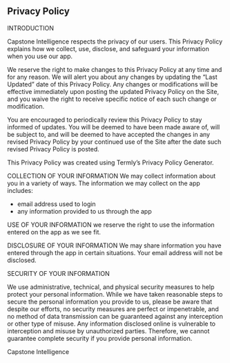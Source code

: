 ## Privacy Policy

INTRODUCTION

Capstone Intelligence respects the privacy of our users. This Privacy Policy explains how we collect, use, disclose, and safeguard your information when you use our app. 

We reserve the right to make changes to this Privacy Policy at any time and for any reason.  We will alert you about any changes by updating the “Last Updated” date of this Privacy Policy.  Any changes or modifications will be effective immediately upon posting the updated Privacy Policy on the Site, and you waive the right to receive specific notice of each such change or modification. 

You are encouraged to periodically review this Privacy Policy to stay informed of updates. You will be deemed to have been made aware of, will be subject to, and will be deemed to have accepted the changes in any revised Privacy Policy by your continued use of the Site after the date such revised Privacy Policy is posted.  

This Privacy Policy was created using Termly’s Privacy Policy Generator. 

COLLECTION OF YOUR INFORMATION
We may collect information about you in a variety of ways. The information we may collect on the app includes:
- email address used to login 
- any information provided to us through the app

USE OF YOUR INFORMATION 
we reserve the right to use the information entered on the app as we see fit.

DISCLOSURE OF YOUR INFORMATION
We may share information you have entered through the app in certain situations. Your email address will not be disclosed.  


SECURITY OF YOUR INFORMATION

We use administrative, technical, and physical security measures to help protect your personal information.  While we have taken reasonable steps to secure the personal information you provide to us, please be aware that despite our efforts, no security measures are perfect or impenetrable, and no method of data transmission can be guaranteed against any interception or other type of misuse.  Any information disclosed online is vulnerable to interception and misuse by unauthorized parties. Therefore, we cannot guarantee complete security if you provide personal information.


Capstone Intelligence
